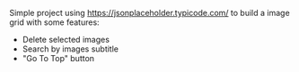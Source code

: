Simple project using https://jsonplaceholder.typicode.com/ to build a image grid with some features:
 - Delete selected images
 - Search by images subtitle
 - "Go To Top" button
